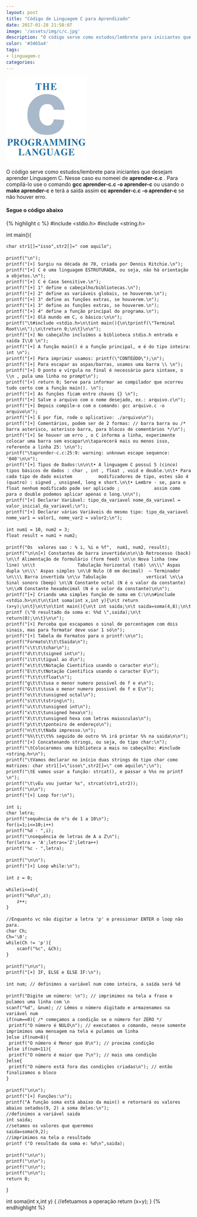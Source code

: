 ```yaml
---
layout: post
title: "Código de Linguagem C para Aprendizado"
date: 2017-01-28 21:58:07
image: '/assets/img/c/c.jpg'
description: "O código serve como estudos/lembrete para iniciantes que desejam aprender Linguagem C."
color: '#3465a4'
tags:
- linguagem-c
categories:
---
```


![Linguagem C para Aprendizado](/assets/img/c/c.jpg)

O código serve como estudos/lembrete para iniciantes que desejam aprender Linguagem C. Nesse caso eu nomeei de __aprender-c.c__ . Para compilá-lo use o comando __gcc aprender-c.c -o aprender-c__ ou usando o __make aprender-c__ e terá a saída assim **cc     aprender-c.c   -o aprender-c** se não houver erro.

#### Segue o código abaixo
{% highlight c %}
#include <stdio.h>
#include <string.h>

int main(){

	char str1[]="isso",str2[]=" com aquilo";
	
	printf("\n");
	printf("[+] Surgiu na década de 70, criada por Dennis Ritchie.\n");
	printf("[+] C é uma linguagem ESTRUTURADA, ou seja, não há orientação a objetos.\n");
	printf("[+] C é Case Sensitive.\n");
	printf("[+] 1° define o cabeçalho/bibliotecas.\n");
	printf("[+] 2° define as variáveis globais, se houverem.\n");
	printf("[+] 3° define as funções extras, se houverem.\n");
	printf("[+] 3° define as funções extras, se houverem.\n");
	printf("[+] 4° define a função principal do programa.\n");
	printf("[+] Olá mundo em C, o básico:\n\n");
	printf("\t#include <stdio.h>\n\tint main(){\n\tprintf(\"Terminal Root\\n\");\n\treturn 0;\n\t}\n\n");
	printf("[+] No cabeçalho incluímos a biblioteca stdio.h entrada e saída I\\0 \n");
	printf("[+] A função main() é a função principal, e é do tipo inteira: int \n");
	printf("[+] Para imprimir usamos: printf(\"CONTEÚDO\");\n");
	printf("[+] Para escapar as aspas/barras, usamos uma barra \\ \n");
	printf("[+] O ponto e vírgula no final é necessário para sintaxe, o \\n , pula uma linha no prompt\n");
	printf("[+] return 0; Serve para informar ao compilador que ocorreu tudo certo com a função main(). \n");
	printf("[+] As funções ficam entre chaves {} \n");
	printf("[+] Salve o arquivo com o nome desejado, ex.: arquivo.c\n");
	printf("[+] Depois compile-o com o comando: gcc arquivo.c -o arquivo\n");
	printf("[+] E por fim, rode o aplicativo: ./arquivo\n");
	printf("[+] Comentários, podem ser de 2 formas: // barra barra ou /* barra asterisco, asterisco barra, para blocos de comentários */\n");
	printf("[+] Se houver um erro , o C informa a linha, experimente colocar uma barra sem escapar\n\taparecerá mais ou menos isso, referente a linha 25: \n\n");
	printf("\taprender-c.c:25:9: warning: unknown escape sequence: '040'\n\n");
	printf("[+] Tipos de Dados:\n\n\t• A linguagem C possuí 5 (cinco) tipos básicos de dados : char , int , float , void e double.\n\t• Para cada tipo de dado existem 			modificadores de tipo, estes são 4 (quatro) : signed , unsigned, long e short.\n\t• Lembre - se, para o float nenhum modificado pode ser aplicado ; 			assim como para o double podemos aplicar apenas o long.\n\n");
	printf("[+] Declarar Variável: tipo_da_variavel nome_da_variavel = valor_inicial_da_variavel;\n");
	printf("[+] Declarar várias Variáveis do mesmo tipo: tipo_da_variavel nome_var1 = valor1, nome_var2 = valor2;\n");
	
	int num1 = 10, num2 = 3;
	float result = num1 + num2;
	
	printf("Os  valores sao : % i, %i e %f",  num1, num2, result);
	printf("\n\n[+] Constantes de barra invertida\n\n\\b Retrocesso (back) \n\\f Alimentação de formulário (form feed) \n\\n Nova linha (new line) \n\\t 				Tabulação horizontal (tab) \n\\\" Aspas dupla \n\\\' Aspas simples \n\\0 Nulo (0 em decimal)  – Terminador \n\\\\ Barra invertida \n\\v Tabulação 				vertical \n\\a Sinal sonoro (beep) \n\\N Constante octal (N é o valor da constante) \n\\xN Constante hexadecimal (N é o valor da constante)\n\n");
	printf("[+] Criando uma simples função de soma em C:\n\n#include <stdio.h>\n\t\n\tint soma(int x,int y){\n\t return (x+y);\n\t}\n\t\n\tint main(){\n\t int saida;\n\t saida=soma(4,8);\n\t printf (\"O resultado da soma e: %%d \",saida);\n\t return(0);\n\t}\n\n");
	printf("[+] Perceba que escapamos o sinal de porcentagem com dois sinais, mas para formatar deve usar 1 só\n");
	printf("[+] Tabela de Formatos para o printf:\n\n");
	printf("Formato\t\t\tSaida\n");
	printf("c\t\t\tchar\n");
	printf("d\t\t\tsigned int\n");
	printf("i\t\t\tigual ao d\n");
	printf("e\t\t\tNotação Cientifica usando o caracter e\n");
	printf("E\t\t\tNotação Cientifica usando o caracter E\n");
	printf("f\t\t\tfloat\n");
	printf("g\t\t\tusa o menor numero possivel de f e e\n");
	printf("G\t\t\tusa o menor numero possivel de f e E\n");
	printf("o\t\t\tunsigned octal\n");
	printf("s\t\t\tstring\n");
	printf("u\t\t\tunsigned int\n");
	printf("x\t\t\tunsigned hexa\n");
	printf("X\t\t\tunsigned hexa com letras maiusculas\n");
	printf("p\t\t\tponteiro de endereço\n");
	printf("n\t\t\tNada impresso.\n");
	printf("%%\t\t\t%% seguido de outro %% irá printar %% na saida\n\n");
	printf("[+] Concatenando strings, ou seja, do tipo char:\n");
	printf("\tColocaremos uma biblioteca a mais no cabeçalho: #include <string.h>\n");
	printf("\tVamos declarar no início duas strings do tipo char como matrizes: char str1[]=\"isso\",str2[]=\" com aquilo\";\n");
	printf("\tE vamos usar a função: strcat(), e passar o %%s no printf \n");
	printf("\t\vEu vou juntar %s", strcat(str1,str2));
	printf("\n\n");
	printf("[+] Loop for:\n");
	
	int i;
 	char letra;
	printf("sequência de n°s de 1 a 10\n");
 	for(i=1;i<=10;i++)
 	printf("%d - ",i);
 	printf("\nsequência de letras de A a Z\n");
 	for(letra = 'A';letra<='Z';letra++)
 	printf("%c - ",letra);
	
	printf("\n\n");
	printf("[+] Loop while:\n");
	
	int z = 0;
 
 	while(i<=4){
	printf("%d\n",z);
		z++;
	}

	//Enquanto vc não digitar a letra 'p' e pressionar ENTER o loop não para.
	char Ch; 
	Ch='\0';
	while(Ch != 'p'){
		scanf("%c", &Ch);
	}
	
	printf("\n\n");
	printf("[+] IF, ELSE e ELSE IF:\n");
	
	int num; // definimos a variável num como inteira, a saída será %d
	
	printf("Digite um número: \n"); // imprimimos na tela a frase e pulamos uma linha com \n
	scanf("%d", &num); // Lêmos o número digitado e armazenamos na variável num
	if(num==0){ /* começamos a condição se o número for ZERO */
	 printf("O número é NULO\n"); // executamos o comando, nesse somente imprimimos uma mensagem na tela e pulamos um linha
	}else if(num<8){
	 printf("O número é Menor que 8\n"); // proxima condição
	}else if(num<11){
	 printf("O número é maior que 7\n"); // mais uma condição 
	}else{
	 printf("O número está fora das condições criadas\n"); // então finalizamos o bloco
	}
	
	printf("\n\n");
	printf("[+] Funções:\n");
	printf("A função soma está abaixo da main() e retornará os valores abaixo setados(9, 2) a soma deles:\n");
	//definimos a variável saida
	int saida;
	//setamos os valores que queremos
	saida=soma(9,2);
	//imprimimos na tela o resultado
	printf ("O resultado da soma e: %d\n",saida);
	
	printf("\n\n");
	printf("\n\n");
	printf("\n\n");
	printf("\n\n");
	return 0;
}

int soma(int x,int y)
{
 //efetuamos a operação
 return (x+y);
}
{% endhighlight %}


<script async src="https://pagead2.googlesyndication.com/pagead/js/adsbygoogle.js"></script>

<!-- Informat -->
<ins class="adsbygoogle"
 style="display:block"
 data-ad-client="ca-pub-2838251107855362"
 data-ad-slot="2327980059"
 data-ad-format="auto"
 data-full-width-responsive="true"></ins>

<script>
(adsbygoogle = window.adsbygoogle || []).push({});
</script>


